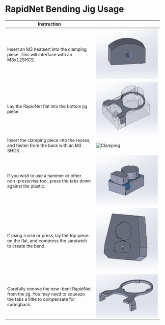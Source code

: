 # RapidNet Bending Jig Usage

| Instruction |   |
| ------------ | ------------ |
| Insert an M3 heatsert into the clamping piece. This will interface with an M3x12SHCS.  | ![Clamp Heatsert](/Images/Assembly/RapidNet_bending/Step1.PNG "Heatsert Installation")  |
| Lay the RapidNet flat into the bottom jig piece.  |  ![Flat Positioning](/Images/Assembly/RapidNet_bending/step2.PNG "Flat Positioning")  |
| Insert the clamping piece into the recess, and fasten from the back with an M3 SHCS. |  ![Clamping](//Images/Assembly/RapidNet_bending/step3.PNG "Clamping")  |
| If you wish to use a hammer or other non-press/vise tool, press the tabs down against the plastic.  |  ![Hammertime](/Images/Assembly/RapidNet_bending/Alt_Finish.PNG "Viseless Bending") |
| If using a vise or press, lay the top piece on the flat, and compress the sandwich to create the bend. |  ![Bending](/Images/Assembly/RapidNet_bending/step4.PNG "Bending") |
| Carefully remove the new-bent RapidNet from the jig. You may need to squeeze the tabs a little to compensate for springback. | ![Finished](/Images/Assembly/RapidNet_bending/net.PNG "Job Done")  |
